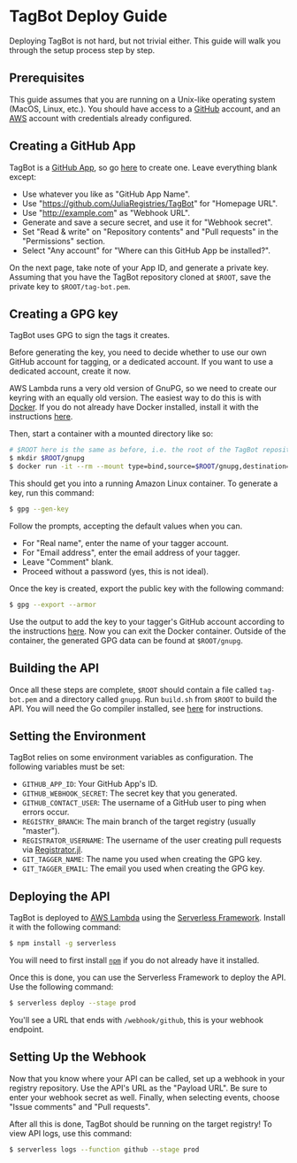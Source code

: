 # TagBot Deploy Guide

Deploying TagBot is not hard, but not trivial either.
This guide will walk you through the setup process step by step.

## Prerequisites

This guide assumes that you are running on a Unix-like operating system (MacOS, Linux, etc.).
You should have access to a [GitHub](https://github.com) account, and an [AWS](https://aws.amazon.com) account with credentials already configured.

## Creating a GitHub App

TagBot is a [GitHub App](https://developer.github.com/apps), so go [here](https://github.com/settings/apps/new) to create one.
Leave everything blank except:

- Use whatever you like as "GitHub App Name".
- Use "https://github.com/JuliaRegistries/TagBot" for "Homepage URL".
- Use "http://example.com" as "Webhook URL".
- Generate and save a secure secret, and use it for "Webhook secret".
- Set "Read & write" on "Repository contents" and "Pull requests" in the "Permissions" section.
- Select "Any account" for "Where can this GitHub App be installed?".

On the next page, take note of your App ID, and generate a private key.
Assuming that you have the TagBot repository cloned at `$ROOT`, save the private key to `$ROOT/tag-bot.pem`.

## Creating a GPG key

TagBot uses GPG to sign the tags it creates.

Before generating the key, you need to decide whether to use our own GitHub account for tagging, or a dedicated account.
If you want to use a dedicated account, create it now.

AWS Lambda runs a very old version of GnuPG, so we need to create our keyring with an equally old version.
The easiest way to do this is with [Docker](https://docker.com).
If you do not already have Docker installed, install it with the instructions [here](https://docs.docker.com/install).

Then, start a container with a mounted directory like so:

```sh
# $ROOT here is the same as before, i.e. the root of the TagBot repository.
$ mkdir $ROOT/gnupg
$ docker run -it --rm --mount type=bind,source=$ROOT/gnupg,destination=/root/.gnupg amazonlinux:2018.03
```

This should get you into a running Amazon Linux container.
To generate a key, run this command:

```sh
$ gpg --gen-key
```

Follow the prompts, accepting the default values when you can.

- For "Real name", enter the name of your tagger account.
- For "Email address", enter the email address of your tagger.
- Leave "Comment" blank.
- Proceed without a password (yes, this is not ideal).

Once the key is created, export the public key with the following command:

```sh
$ gpg --export --armor
```

Use the output to add the key to your tagger's GitHub account according to the instructions [here](https://help.github.com/en/articles/adding-a-new-gpg-key-to-your-github-account).
Now you can exit the Docker container.
Outside of the container, the generated GPG data can be found at `$ROOT/gnupg`.

## Building the API

Once all these steps are complete, `$ROOT` should contain a file called `tag-bot.pem` and a directory called `gnupg`.
Run `build.sh` from `$ROOT` to build the API.
You will need the Go compiler installed, see [here](https://golang.org/doc/install) for instructions.

## Setting the Environment

TagBot relies on some environment variables as configuration.
The following variables must be set:

- `GITHUB_APP_ID`: Your GitHub App's ID.
- `GITHUB_WEBHOOK_SECRET`: The secret key that you generated.
- `GITHUB_CONTACT_USER`: The username of a GitHub user to ping when errors occur.
- `REGISTRY_BRANCH`:  The main branch of the target registry (usually "master").
- `REGISTRATOR_USERNAME`: The username of the user creating pull requests via [Registrator.jl](https://github.com/JuliaRegistries/Registrator.jl).
- `GIT_TAGGER_NAME`: The name you used when creating the GPG key.
- `GIT_TAGGER_EMAIL`: The email you used when creating the GPG key.

## Deploying the API

TagBot is deployed to [AWS Lambda](https://aws.amazon.com/lambda/) using the [Serverless Framework](https://serverless.com).
Install it with the following command:

```sh
$ npm install -g serverless
```

You will need to first install [`npm`](https://npmjs.com/get-npm) if you do not already have it installed.

Once this is done, you can use the Serverless Framework to deploy the API.
Use the following command:

```sh
$ serverless deploy --stage prod
```

You'll see a URL that ends with `/webhook/github`, this is your webhook endpoint.

## Setting Up the Webhook

Now that you know where your API can be called, set up a webhook in your registry repository.
Use the API's URL as the "Payload URL".
Be sure to enter your webhook secret as well.
Finally, when selecting events, choose "Issue comments" and "Pull requests".

After all this is done, TagBot should be running on the target registry!
To view API logs, use this command:

```sh
$ serverless logs --function github --stage prod
```
